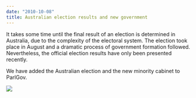 ```yaml
---
date: "2010-10-08"
title: Australian election results and new government
---
```


It takes some time until the final result of an election is determined in Australia, due to the complexity of the electoral system. The election took place in August and a dramatic process of government formation followed. Nevertheless, the official election results have only been presented recently. 

We have added the Australian election and the new minority cabinet to ParlGov.

![](/images/parliament-sweden.jpg)
